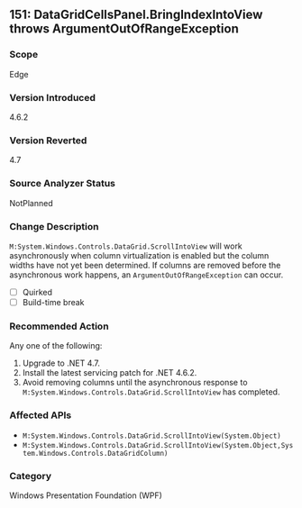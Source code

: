 ## 151: DataGridCellsPanel.BringIndexIntoView throws ArgumentOutOfRangeException

### Scope
Edge

### Version Introduced
4.6.2

### Version Reverted
4.7

### Source Analyzer Status
NotPlanned

### Change Description
`M:System.Windows.Controls.DataGrid.ScrollIntoView` will work asynchronously when column virtualization is enabled but the column widths
have not yet been determined.  If columns are removed before the asynchronous work happens, an `ArgumentOutOfRangeException` can occur.

- [ ] Quirked
- [ ] Build-time break

### Recommended Action
Any one of the following:
1. Upgrade to .NET 4.7.
2. Install the latest servicing patch for .NET 4.6.2.
3. Avoid removing columns until the asynchronous response to `M:System.Windows.Controls.DataGrid.ScrollIntoView` has completed.

### Affected APIs
- `M:System.Windows.Controls.DataGrid.ScrollIntoView(System.Object)`
- `M:System.Windows.Controls.DataGrid.ScrollIntoView(System.Object,System.Windows.Controls.DataGridColumn)`

### Category
Windows Presentation Foundation (WPF)

<!--
Original Bug: 272673
-->
